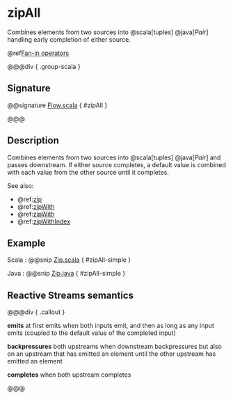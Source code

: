 # zipAll

Combines elements from two sources into @scala[tuples] @java[*Pair*] handling early completion of either source.

@ref[Fan-in operators](../index.md#fan-in-operators)

@@@div { .group-scala }

## Signature

@@signature [Flow.scala](/akka-stream/src/main/scala/akka/stream/scaladsl/Flow.scala) { #zipAll }

@@@

## Description

Combines elements from two sources into @scala[tuples] @java[*Pair*] and passes downstream.
If either source completes, a default value is combined with each value from the other source until it completes.

See also:

 * @ref:[zip](zip.md)
 * @ref:[zipWith](zipWith.md)
 * @ref:[zipWith](zipWith.md)  
 * @ref:[zipWithIndex](zipWithIndex.md)

## Example

Scala
:   @@snip [Zip.scala](/akka-docs/src/test/scala/docs/stream/operators/source/Zip.scala) { #zipAll-simple }

Java
:   @@snip [Zip.java](/akka-docs/src/test/java/jdocs/stream/operators/source/Zip.java) { #zipAll-simple }


## Reactive Streams semantics

@@@div { .callout }

**emits** at first emits when both inputs emit, and then as long as any input emits (coupled to the default value of the completed input)

**backpressures** both upstreams when downstream backpressures but also on an upstream that has emitted an element until the other upstream has emitted an element

**completes** when both upstream completes

@@@
